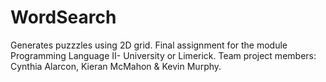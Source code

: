 # WordSearch
Generates puzzzles using 2D grid. 
Final assignment for the module Programming Language II- University or Limerick. 
Team project members: Cynthia Alarcon, Kieran McMahon & Kevin Murphy.
